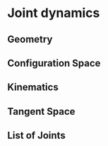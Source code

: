 # Joint dynamics

## Geometry

## Configuration Space

## Kinematics

## Tangent Space

## List of Joints

